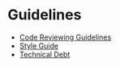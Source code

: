 # Guidelines

* [Code Reviewing Guidelines](Code+Reviewing+Guidelines.md)
* [Style Guide](Style+Guide.md)
* [Technical Debt](Technical+Debt.md)
